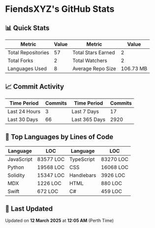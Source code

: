 # FiendsXYZ's GitHub Stats

## 📊 Quick Stats

| Metric               | Value       | Metric               | Value       |
|----------------------|-------------|----------------------|-------------|
| Total Repositories   | 57 | Total Stars Earned   | 2 |
| Total Forks          | 2 | Total Watchers       | 2 |
| Languages Used       | 8 | Average Repo Size    | 106.73 MB |

## 📈 Commit Activity

| Time Period      | Commits      | Time Period      | Commits      |
|------------------|--------------|------------------|--------------|
| Last 24 Hours    | 3 | Last 7 Days      | 17 |
| Last 30 Days     | 66 | Last 365 Days    | 2920 |

## 📝 Top Languages by Lines of Code

| Language       | LOC        | Language       | LOC        |
|----------------|------------|----------------|------------|
| JavaScript       | 83577 LOC  | TypeScript       | 83270 LOC  |
| Python       | 19568 LOC  | CSS       | 16068 LOC  |
| Solidity       | 15347 LOC  | Handlebars       | 3926 LOC  |
| MDX       | 1226 LOC  | HTML       | 880 LOC  |
| Swift       | 672 LOC  | C#       | 459 LOC  |

## 📅 Last Updated

Updated on **12 March 2025** at **12:05 AM** (Perth Time)
